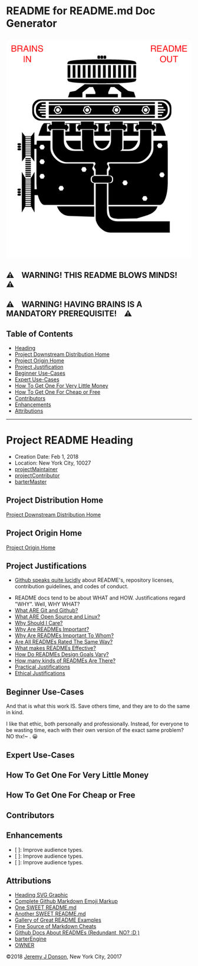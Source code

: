 # README for README.md Doc Generator

![GENERATOR GRAPHIC](engine-texty1.png)
---
⚠️ &nbsp;&nbsp; WARNING! THIS README BLOWS MINDS! &nbsp;&nbsp; ⚠️ 
---
⚠️ &nbsp;&nbsp; WARNING! HAVING BRAINS IS A MANDATORY PREREQUISITE! &nbsp;&nbsp; ⚠️ 
---
## Table of Contents
- [Heading](#project-readme-heading)
- [Project Downstream Distribution Home](#project-distribution-home)
- [Project Origin Home](#project-origin-home)
- [Project Justification](#project-justification)
- [Beginner Use-Cases](#beginner-use-cases)
- [Expert Use-Cases](#expert-use-cases)
- [How To Get One For Very Little Money](#how-to-get-one-for-very-little-money)
- [How To Get One For Cheap or Free](#how-to-get-one-for-cheap-or-free)
- [Contributors](#contributors)
- [Enhancements](#enhancements)
- [Attributions](#attributions)
---
# Project README Heading
- Creation Date: Feb 1, 2018
- Location: New York City, 10027
- [projectMaintainer](https://www.github.com/jeremy-donson/)
- [projectContributor](https://www.github.com/temickab/)
- [barterMaster](https://www.github.com/jeremy-donson/)

## Project Distribution Home
[Project Downstream Distribution Home](https:///urbanspectra/readme-generator)

## Project Origin Home
[Project Origin Home](https://bitbucket.org/urbanspectra/temicka-brown-reboot)

## Project Justifications
+ [Github speaks quite lucidly](https://help.github.com/articles/about-readmes/) about README's, repository licenses, contribution guidelines, and codes of conduct.
- README docs tend to be about WHAT and HOW. Justifications regard "WHY". Well, WHY WHAT?
- [What ARE Git and Github?]()
- [What ARE Open Source and Linux?]()
- [Why Should I Care?]()
- [Why Are READMEs Important?]()
- [Why Are READMEs Important To Whom?]()
- [Are All READMEs Rated The Same Way?]()
- [What makes READMEs Effective?]()
- [How Do READMEs Design Goals Vary?]()
- [How many kinds of READMEs Are There?]()
- [Practical Justifications]()
- [Ethical Justifications]()

## Beginner Use-Cases


And that is what this work IS.
Save others time, and they are to do the same in kind.

I like that ethic, both personally and professionally.
Instead, for everyone to be wasting time, each with their own version of the exact same problem?  NO thx!~ . 😀

## Expert Use-Cases

## How To Get One For Very Little Money

## How To Get One For Cheap or Free

## Contributors

## Enhancements
- [ ]: Improve audience types.
- [ ]: Improve audience types.
- [ ]: Improve audience types.

## Attributions
- [Heading SVG Graphic](http://www.clker.com/cliparts/W/N/P/7/p/3/engine.svg)
- [Complete Github Markdown Emoji Markup](https://gist.github.com/rxaviers/7360908)
- [One SWEET README.md](https://github.com/teles/array-mixer)
- [Another SWEET README.md](https://github.com/facebook/create-react-app)
- [Gallery of Great README Examples](https://github.com/matiassingers/awesome-readme)
- [Fine Source of Markdown Cheats](https://github.com/adam-p/markdown-here/wiki/Markdown-Cheatsheet)
- [Github Docs About READMEs (Redundant, NO? :D )](https://help.github.com/articles/about-readmes/)
- [barterEngine]()
- [OWNER](https://www.github.com/jeremy-donson/)

©2018 [Jeremy J Donson](https://www.github.com/jeremy-donson/), New York City, 20017